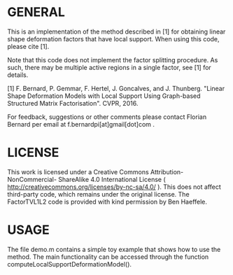 # GENERAL
This is an implementation of the method described in [1] for obtaining
linear shape deformation factors that have local support. When using this 
code, please cite [1]. 

Note that this code does not implement the factor splitting procedure. As 
such, there may be multiple active regions in a single factor, see [1] for 
details.

[1] F. Bernard, P. Gemmar, F. Hertel, J. Goncalves, and J. Thunberg. 
"Linear Shape Deformation Models with Local Support Using Graph-based 
Structured Matrix Factorisation". CVPR, 2016.

For feedback, suggestions or other comments please contact Florian Bernard 
per email at f.bernardpi[at]gmail[dot]com .

# LICENSE 
This work is licensed under a Creative Commons Attribution-NonCommercial-
ShareAlike 4.0 International License 
( http://creativecommons.org/licenses/by-nc-sa/4.0/ ). This does not affect 
third-party code, which remains under the original license. The FactorTVL1L2 
code is provided with kind permission by Ben Haeffele.

# USAGE 
The file demo.m contains a simple toy example that shows how to use the 
method. The main functionality can be accessed through the function
computeLocalSupportDeformationModel().










